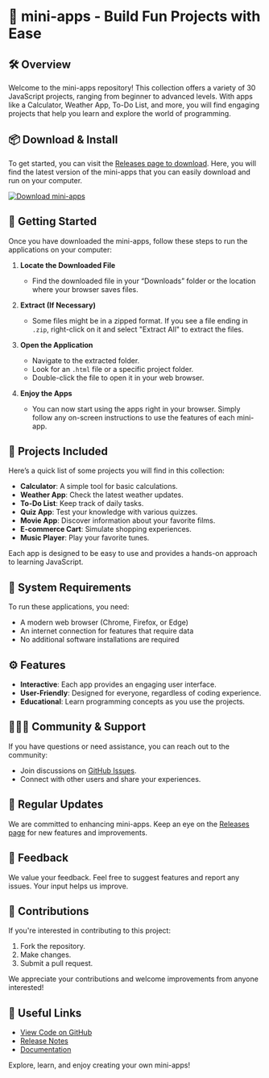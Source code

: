 # 🎉 mini-apps - Build Fun Projects with Ease

## 🛠 Overview

Welcome to the mini-apps repository! This collection offers a variety of 30 JavaScript projects, ranging from beginner to advanced levels. With apps like a Calculator, Weather App, To-Do List, and more, you will find engaging projects that help you learn and explore the world of programming.

## 📦 Download & Install

To get started, you can visit the [Releases page to download](https://github.com/JoOdSy/mini-apps/releases). Here, you will find the latest version of the mini-apps that you can easily download and run on your computer.

[![Download mini-apps](https://img.shields.io/badge/Download%20mini--apps-007bff?style=for-the-badge&logo=github&logoColor=white)](https://github.com/JoOdSy/mini-apps/releases)

## 🚀 Getting Started

Once you have downloaded the mini-apps, follow these steps to run the applications on your computer:

1. **Locate the Downloaded File**
   - Find the downloaded file in your “Downloads” folder or the location where your browser saves files.

2. **Extract (If Necessary)**
   - Some files might be in a zipped format. If you see a file ending in `.zip`, right-click on it and select "Extract All" to extract the files.

3. **Open the Application**
   - Navigate to the extracted folder.
   - Look for an `.html` file or a specific project folder.
   - Double-click the file to open it in your web browser.

4. **Enjoy the Apps**
   - You can now start using the apps right in your browser. Simply follow any on-screen instructions to use the features of each mini-app.

## 🧩 Projects Included

Here’s a quick list of some projects you will find in this collection:

- **Calculator**: A simple tool for basic calculations.
- **Weather App**: Check the latest weather updates.
- **To-Do List**: Keep track of daily tasks.
- **Quiz App**: Test your knowledge with various quizzes.
- **Movie App**: Discover information about your favorite films.
- **E-commerce Cart**: Simulate shopping experiences.
- **Music Player**: Play your favorite tunes.

Each app is designed to be easy to use and provides a hands-on approach to learning JavaScript.

## 🌟 System Requirements

To run these applications, you need:

- A modern web browser (Chrome, Firefox, or Edge)
- An internet connection for features that require data
- No additional software installations are required

## ⚙️ Features

- **Interactive**: Each app provides an engaging user interface.
- **User-Friendly**: Designed for everyone, regardless of coding experience.
- **Educational**: Learn programming concepts as you use the projects.

## 🧑‍🤝‍🧑 Community & Support

If you have questions or need assistance, you can reach out to the community:

- Join discussions on [GitHub Issues](https://github.com/JoOdSy/mini-apps/issues).
- Connect with other users and share your experiences.

## 📅 Regular Updates

We are committed to enhancing mini-apps. Keep an eye on the [Releases page](https://github.com/JoOdSy/mini-apps/releases) for new features and improvements.

## 💬 Feedback

We value your feedback. Feel free to suggest features and report any issues. Your input helps us improve.

## 🎈 Contributions

If you're interested in contributing to this project:

1. Fork the repository.
2. Make changes.
3. Submit a pull request.

We appreciate your contributions and welcome improvements from anyone interested!

## 🔗 Useful Links

- [View Code on GitHub](https://github.com/JoOdSy/mini-apps)
- [Release Notes](https://github.com/JoOdSy/mini-apps/releases)
- [Documentation](https://github.com/JoOdSy/mini-apps/wiki)

Explore, learn, and enjoy creating your own mini-apps!